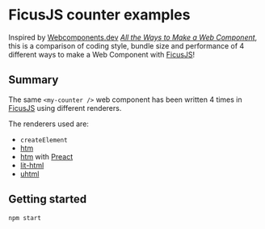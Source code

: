 # FicusJS counter examples

Inspired by [Webcomponents.dev](https://webcomponents.dev/) [_All the Ways to Make a Web Component_](https://webcomponents.dev/blog/all-the-ways-to-make-a-web-component/),
this is a comparison of coding style, bundle size and performance of 4 different ways to make a Web Component with [FicusJS](https://github.com/ducksoupdev/ficusjs)!

## Summary

The same `<my-counter />` web component has been written 4 times in [FicusJS](https://github.com/ducksoupdev/ficusjs) using different renderers.

The renderers used are:

- `createElement`
- [htm](https://www.npmjs.com/package/htm)
- [htm](https://www.npmjs.com/package/htm) with [Preact](https://www.npmjs.com/package/preact)
- [lit-html](https://www.npmjs.com/package/lit-html)
- [uhtml](https://www.npmjs.com/package/uhtml)

## Getting started

```sh
npm start
```
